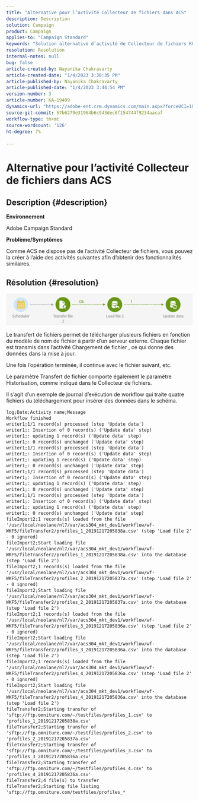 ```yaml
---
title: "Alternative pour l’activité Collecteur de fichiers dans ACS"
description: Description
solution: Campaign
product: Campaign
applies-to: "Campaign Standard"
keywords: "Solution alternative d’activité de Collecteur de fichiers KCS dans ACS"
resolution: Resolution
internal-notes: null
bug: false
article-created-by: Nayanika Chakravarty
article-created-date: "1/4/2023 3:30:35 PM"
article-published-by: Nayanika Chakravarty
article-published-date: "1/4/2023 3:44:54 PM"
version-number: 3
article-number: KA-19409
dynamics-url: "https://adobe-ent.crm.dynamics.com/main.aspx?forceUCI=1&pagetype=entityrecord&etn=knowledgearticle&id=174e67b4-448c-ed11-81ac-6045bd006ce9"
source-git-commit: 57b6279e31964b6c943dec6f154744f9234aacaf
workflow-type: tm+mt
source-wordcount: '126'
ht-degree: 7%

---
```


# Alternative pour l’activité Collecteur de fichiers dans ACS

## Description {#description}


<b>Environnement</b>

Adobe Campaign Standard

<b>Problème/Symptômes</b>

Comme ACS ne dispose pas de l’activité Collecteur de fichiers, vous pouvez la créer à l’aide des activités suivantes afin d’obtenir des fonctionnalités similaires.


## Résolution {#resolution}


![](assets/8e624e34-2cce-ec11-a7b5-0022480a8e40.png)

Le transfert de fichiers permet de télécharger plusieurs fichiers en fonction du modèle de nom de fichier à partir d’un serveur externe. Chaque fichier est transmis dans l’activité Chargement de fichier , ce qui donne des données dans la mise à jour.

Une fois l’opération terminée, il continue avec le fichier suivant, etc.

Le paramètre Transfert de fichier comporte également le paramètre Historisation, comme indiqué dans le Collecteur de fichiers.

Il s’agit d’un exemple de journal d’exécution de workflow qui traite quatre fichiers du téléchargement pour insérer des données dans le schéma.




```
log;Date;Activity name;Message
Workflow finished
writer1;1/1 record(s) processed (step 'Update data')
writer1;: Insertion of 0 record(s) ('Update data' step)
writer1;: updating 1 record(s) ('Update data' step)
writer1;: 0 record(s) unchanged ('Update data' step)
writer1;1/1 record(s) processed (step 'Update data')
writer1;: Insertion of 0 record(s) ('Update data' step)
writer1;: updating 1 record(s) ('Update data' step)
writer1;: 0 record(s) unchanged ('Update data' step)
writer1;1/1 record(s) processed (step 'Update data')
writer1;: Insertion of 0 record(s) ('Update data' step)
writer1;: updating 1 record(s) ('Update data' step)
writer1;: 0 record(s) unchanged ('Update data' step)
writer1;1/1 record(s) processed (step 'Update data')
writer1;: Insertion of 0 record(s) ('Update data' step)
writer1;: updating 1 record(s) ('Update data' step)
writer1;: 0 record(s) unchanged ('Update data' step)
fileImport2;1 records(s) loaded from the file '/usr/local/neolane/nl7/var/acs304_mkt_dev1/workflow/wf-WKF5/fileTransfer2/profiles_1_20191217205838a.csv' (step 'Load file 2' - 0 ignored)
fileImport2;Start loading file '/usr/local/neolane/nl7/var/acs304_mkt_dev1/workflow/wf-WKF5/fileTransfer2/profiles_1_20191217205838a.csv' into the database (step 'Load file 2')
fileImport2;1 records(s) loaded from the file '/usr/local/neolane/nl7/var/acs304_mkt_dev1/workflow/wf-WKF5/fileTransfer2/profiles_2_20191217205837a.csv' (step 'Load file 2' - 0 ignored)
fileImport2;Start loading file '/usr/local/neolane/nl7/var/acs304_mkt_dev1/workflow/wf-WKF5/fileTransfer2/profiles_2_20191217205837a.csv' into the database (step 'Load file 2')
fileImport2;1 records(s) loaded from the file '/usr/local/neolane/nl7/var/acs304_mkt_dev1/workflow/wf-WKF5/fileTransfer2/profiles_3_20191217205836a.csv' (step 'Load file 2' - 0 ignored)
fileImport2;Start loading file '/usr/local/neolane/nl7/var/acs304_mkt_dev1/workflow/wf-WKF5/fileTransfer2/profiles_3_20191217205836a.csv' into the database (step 'Load file 2')
fileImport2;1 records(s) loaded from the file '/usr/local/neolane/nl7/var/acs304_mkt_dev1/workflow/wf-WKF5/fileTransfer2/profiles_4_20191217205836a.csv' (step 'Load file 2' - 0 ignored)
fileImport2;Start loading file '/usr/local/neolane/nl7/var/acs304_mkt_dev1/workflow/wf-WKF5/fileTransfer2/profiles_4_20191217205836a.csv' into the database (step 'Load file 2')
fileTransfer2;Starting transfer of 'sftp://ftp.omniture.com/~/testfiles/profiles_1.csv' to 'profiles_1_20191217205838a.csv'
fileTransfer2;Starting transfer of 'sftp://ftp.omniture.com/~/testfiles/profiles_2.csv' to 'profiles_2_20191217205837a.csv'
fileTransfer2;Starting transfer of 'sftp://ftp.omniture.com/~/testfiles/profiles_3.csv' to 'profiles_3_20191217205836a.csv'
fileTransfer2;Starting transfer of 'sftp://ftp.omniture.com/~/testfiles/profiles_4.csv' to 'profiles_4_20191217205836a.csv'
fileTransfer2;4 file(s) to transfer
fileTransfer2;Starting file listing 'sftp://ftp.omniture.com/testfiles/profiles_*
```



